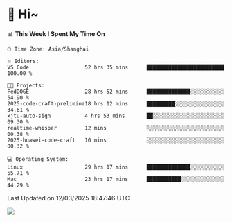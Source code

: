 # 👋 Hi~

<!--START_SECTION:waka-->
📊 **This Week I Spent My Time On** 

```text
🕑︎ Time Zone: Asia/Shanghai

🔥 Editors: 
VS Code                  52 hrs 35 mins      █████████████████████████   100.00 % 

🐱‍💻 Projects: 
FedDOGE                  28 hrs 52 mins      ██████████████░░░░░░░░░░░   54.90 % 
2025-code-craft-prelimina18 hrs 12 mins      █████████░░░░░░░░░░░░░░░░   34.61 % 
xjtu-auto-sign           4 hrs 53 mins       ██░░░░░░░░░░░░░░░░░░░░░░░   09.30 % 
realtime-whisper         12 mins             ░░░░░░░░░░░░░░░░░░░░░░░░░   00.38 % 
2025-huawei-code-craft   10 mins             ░░░░░░░░░░░░░░░░░░░░░░░░░   00.32 % 

💻 Operating System: 
Linux                    29 hrs 17 mins      ██████████████░░░░░░░░░░░   55.71 % 
Mac                      23 hrs 17 mins      ███████████░░░░░░░░░░░░░░   44.29 % 
```


 Last Updated on 12/03/2025 18:47:46 UTC
<!--END_SECTION:waka-->

![](https://komarev.com/ghpvc/?username=lvdongyi&label=Profile%20views&color=0e75b6&style=flat)
<!---
lvdongyi/lvdongyi is a ✨ special ✨ repository because its `README.md` (this file) appears on your GitHub profile.
You can click the Preview link to take a look at your changes.
--->
